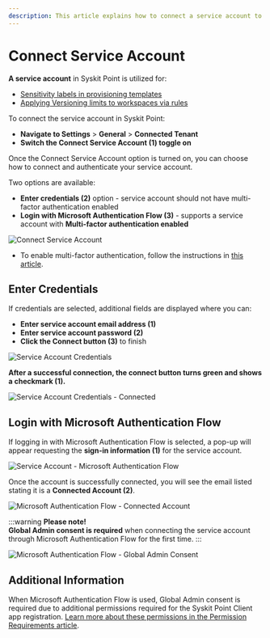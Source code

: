 ```yaml
---
description: This article explains how to connect a service account to Syskit Point. 
---
```


# Connect Service Account

**A service account** in Syskit Point is utilized for:
 * [Sensitivity labels in provisioning templates](../governance-and-automation/provisioning/enable-sensitivity-labels.md)
 * [Applying Versioning limits to workspaces via rules](../storage-management/versioning-limits.md)

To connect the service account in Syskit Point:
* **Navigate to Settings** > **General** > **Connected Tenant**
* **Switch the Connect Service Account (1) toggle on**

Once the Connect Service Account option is turned on, you can choose how to connect and authenticate your service account.

Two options are available:

* **Enter credentials (2)** option - service account should not have multi-factor authentication enabled
* **Login with Microsoft Authentication Flow (3)** - supports a service account with **Multi-factor authentication enabled** 

![Connect Service Account](../../static/img/connect-service-account-toggle.png)

  * To enable multi-factor authentication, follow the instructions in [this article](https://support.microsoft.com/en-us/office/set-up-your-microsoft-365-sign-in-for-multi-factor-authentication-ace1d096-61e5-449b-a875-58eb3d74de14).

## Enter Credentials

If credentials are selected, additional fields are displayed where you can:
* **Enter service account email address (1)**
* **Enter service account password (2)**
* **Click the Connect button (3)** to finish

![Service Account Credentials](../../static/img/connect-service-account-credentials.png)

**After a successful connection, the connect button turns green and shows a checkmark (1).**

![Service Account Credentials - Connected](../../static/img/connect-service-account-checkmark.png)

## Login with Microsoft Authentication Flow
If logging in with Microsoft Authentication Flow is selected, a pop-up will appear requesting the **sign-in information (1)** for the service account. 

![Service Account - Microsoft Authentication Flow](../../static/img/connect-service-account-MFA.png)

Once the account is successfully connected, you will see the email listed stating it is a **Connected Account (2)**.

![Microsoft Authentication Flow - Connected Account](../../static/img/connect-service-account-MFA-connected.png)

:::warning
**Please note!**  
**Global Admin consent is required** when connecting the service account through Microsoft Authentication Flow for the first time. 
:::

![Microsoft Authentication Flow - Global Admin Consent](../../static/img/connect-service-account-consent.png)

## Additional Information
When Microsoft Authentication Flow is used, Global Admin consent is required due to additional permissions required for the Syskit Point Client app registration. 
[Learn more about these permissions in the Permission Requirements article](../requirements/permission-requirements.md#syskit-point-client).